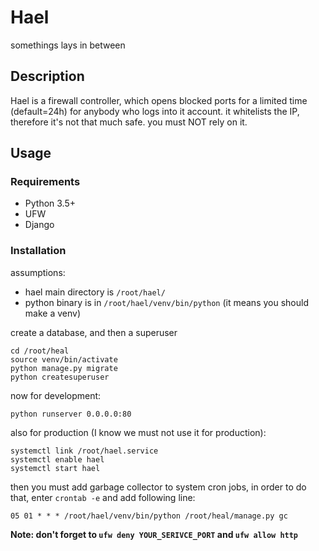 # Hael
somethings lays in between

## Description
Hael is a firewall controller, which opens blocked ports for a limited time (default=24h) for anybody who logs into it account.
it whitelists the IP, therefore it's not that much safe. you must NOT rely on it.

## Usage

### Requirements

* Python 3.5+
* UFW
* Django

### Installation

assumptions:
* hael main directory is `/root/hael/`
* python binary is in `/root/hael/venv/bin/python` (it means you should make a venv)

create a database, and then a superuser
```
cd /root/heal
source venv/bin/activate
python manage.py migrate
python createsuperuser
```

now for development:
```
python runserver 0.0.0.0:80
```

also for production (I know we must not use it for production):
```
systemctl link /root/hael.service
systemctl enable hael
systemctl start hael
```

then you must add garbage collector to system cron jobs, in order to do that, enter `crontab -e` and add following line:
```
05 01 * * * /root/hael/venv/bin/python /root/heal/manage.py gc
```


**Note: don't forget to `ufw deny YOUR_SERIVCE_PORT` and `ufw allow http`**
